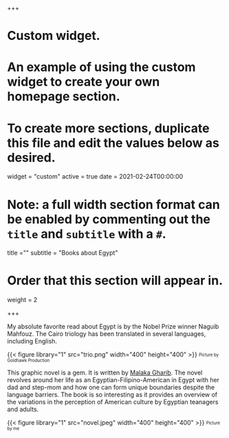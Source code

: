 
+++
# Custom widget.
# An example of using the custom widget to create your own homepage section.
# To create more sections, duplicate this file and edit the values below as desired.
widget = "custom"
active = true
date = 2021-02-24T00:00:00

# Note: a full width section format can be enabled by commenting out the `title` and `subtitle` with a `#`.
title =""
subtitle = "Books about Egypt"

# Order that this section will appear in.
weight = 2


+++

My absolute favorite read about Egypt is by the Nobel Prize winner Naguib Mahfouz. The Cairo triology has been translated in several languages, including English.

{{< figure library="1" src="trio.png" width="400" height="400" >}}
<sub><sup>Picture by Goldhawk Production</sup></sub>

This graphic novel is a gem. It is written by [Malaka Gharib](https://twitter.com/MalakaGharib). The novel revolves around her life as an Egyptian-Filipino-American in Egypt with her dad and step-mom and how one can form unique boundaries despite the language barriers. The book is so interesting as it provides an overview of the variations in the perception of American culture by Egyptian teanagers and adults. 


{{< figure library="1" src="novel.jpeg" width="400" height="400" >}}
<sub><sup>Picture by me </sup></sub>
